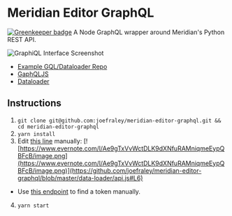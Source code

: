 # Meridian Editor GraphQL

[![Greenkeeper badge](https://badges.greenkeeper.io/joefraley/meridian-editor-graphql.svg)](https://greenkeeper.io/)
A Node GraphQL wrapper around Meridian's Python REST API.

![GraphiQL Interface Screenshot](https://www.evernote.com/l/Ae_dZrXHxzdFu5eXjwT1QTUbhx-b9MMP5dIB/image.png)

- [Example GQL/Dataloader Repo](https://github.com/applification/graphql-loader/blob/master/src/index.js)
- [GaphQLJS](https://github.com/graphql/graphql-js/tree/bc96406ab44453a120da25a0bd6e2b0237119ddf)
- [Dataloader](https://github.com/facebook/dataloader)

## Instructions
1. `git clone git@github.com:joefraley/meridian-editor-graphql.git && cd meridian-editor-graphql`
2. `yarn install`
3. Edit [this line](https://github.com/joefraley/meridian-editor-graphql/blob/master/data-loader/api.js#L6) manually:
  [![https://www.evernote.com/l/Ae9gTxVvWctDLK9dXNfuRAMniqmeEypQBFcB/image.png](https://www.evernote.com/l/Ae9gTxVvWctDLK9dXNfuRAMniqmeEypQBFcB/image.png)](https://github.com/joefraley/meridian-editor-graphql/blob/master/data-loader/api.js#L6)
  - Use [this endpoint](http://localhost:8091/api/#!/tokens/Token_List) to find a token manually.
4. `yarn start`
